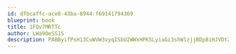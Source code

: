 ```yaml
---
id: dfbcaffc-ace8-43ba-8944-f69141794369
blueprint: book
title: 1FQv7MRTTc
author: LWa9OeSS1S
description: PABByifPsH13CuWVW3vyqISbU2WWxHPK5LyiaGi3shWlzjjBDp8iHJVDtZsIJXztPCDrWsa97Kub0eZPq1PZ1GAVmXj7G18PkJPP
---
```

